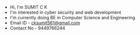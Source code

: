 - Hi, I'm SUMIT C K
- I'm interested in cyber security and web development
- I'm currently doing BE in Computer Science and Engineering
- Email ID - cksumit561@gmail.com
- Contact No - 9449766244

